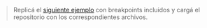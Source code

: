 > Replicá el [siguiente ejemplo](https://9eoom.csb.app/) con breakpoints incluidos y cargá el repositorio con los correspondientes archivos.